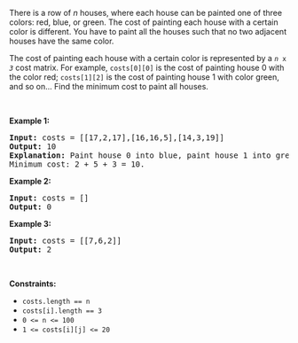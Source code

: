 <div><p>There is a row of <i>n</i> houses, where each house can be painted one of three colors: red, blue, or green. The cost of painting each house with a certain color is different. You have to paint all the houses such that no two adjacent houses have the same color.</p>

<p>The cost of painting each house with a certain color is represented by a <code><i>n</i> x <i>3</i></code> cost matrix. For example, <code>costs[0][0]</code> is the cost of painting house 0 with the color red; <code>costs[1][2]</code> is the cost of painting house 1 with color green, and so on... Find the minimum cost to paint all houses.</p>

<p>&nbsp;</p>
<p><strong>Example 1:</strong></p>

<pre><strong>Input:</strong> costs = [[17,2,17],[16,16,5],[14,3,19]]
<strong>Output:</strong> 10
<strong>Explanation: </strong>Paint house 0 into blue, paint house 1 into green, paint house 2 into blue.
Minimum cost: 2 + 5 + 3 = 10.
</pre>

<p><strong>Example 2:</strong></p>

<pre><strong>Input:</strong> costs = []
<strong>Output:</strong> 0
</pre>

<p><strong>Example 3:</strong></p>

<pre><strong>Input:</strong> costs = [[7,6,2]]
<strong>Output:</strong> 2
</pre>

<p>&nbsp;</p>
<p><strong>Constraints:</strong></p>

<ul>
	<li><code>costs.length == n</code></li>
	<li><code>costs[i].length == 3</code></li>
	<li><code>0 &lt;= n &lt;= 100</code></li>
	<li><code>1 &lt;= costs[i][j] &lt;= 20</code></li>
</ul>
</div>